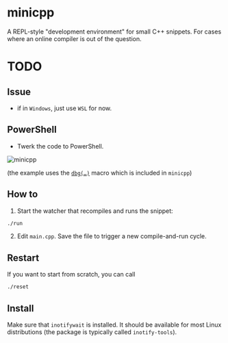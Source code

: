# minicpp

A REPL-style "development environment" for small C++ snippets.
For cases where an online compiler is out of the question.

# TODO

## Issue

- if in `Windows`, just use `WSL` for now.

## PowerShell

- Twerk the code to PowerShell.

![minicpp](https://i.imgur.com/nyUedKx.png)

(the example uses the [`dbg(…)`](https://github.com/sharkdp/dbg-macro/) macro
which is included in `minicpp`)

## How to

1. Start the watcher that recompiles and runs the snippet:

```bash
./run
```

2. Edit `main.cpp`. Save the file to trigger a new compile-and-run cycle.

## Restart

If you want to start from scratch, you can call

```bash
./reset
```

## Install

Make sure that `inotifywait` is installed. It should be available
for most Linux distributions (the package is typically called `inotify-tools`).
